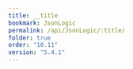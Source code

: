 ```yaml
---
title: __title
bookmark: JsonLogic
permalink: /api/JsonLogic/:title/
folder: true
order: "10.11"
version: "5.4.1"
---
```

